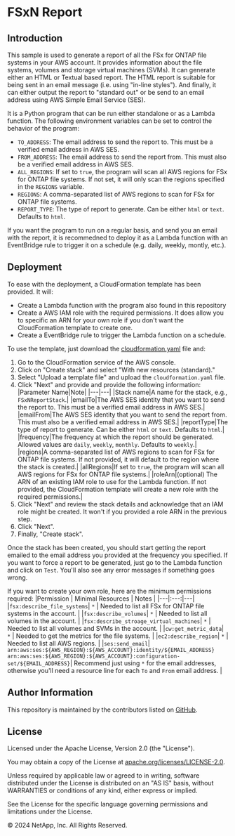 # FSxN Report

## Introduction
This sample is used to generate a report of all the FSx for ONTAP file systems in your AWS account.
It provides information about the file systems, volumes and storage virtual machines (SVMs).
It can generate either an HTML or Textual based report. The HTML report is suitable for being
sent in an email message (i.e. using "in-line styles"). And finally, it can either
output the report to "standard out" or be send to an email address using AWS Simple Email Service (SES).

It is a Python program that can be run either standalone or as a Lambda function. The
following environment variables can be set to control the behavior of the program:
- `TO_ADDRESS`: The email address to send the report to. This must be a verified email address in AWS SES.
- `FROM_ADDRESS`: The email address to send the report from. This must also be a verified email address in AWS SES.
- `ALL_REGIONS`: If set to `true`, the program will scan all AWS regions for FSx for ONTAP file systems. If not set, it will only scan the regions specified in the `REGIONS` variable.
- `REGIONS`: A comma-separated list of AWS regions to scan for FSx for ONTAP file systems.
- `REPORT_TYPE`: The type of report to generate. Can be either `html` or `text`. Defaults to `html`.

If you want the program to run on a regular basis, and send you an email with the report, it is
recommedned to deploy it as a Lambda function with an EventBridge rule to trigger it on a schedule (e.g. daily, weekly, montly, etc.).

## Deployment
To ease with the deployment, a CloudFormation template has been provided. It will:
- Create a Lambda function with the program also found in this repository
- Create a AWS IAM role with the required permissions. It does allow you to specific an ARN for your own role if you don't want the CloudFormation template to create one.
- Create a EventBridge rule to trigger the Lambda function on a schedule.

To use the template, just download the [cloudformation.yaml](cloudformation.yaml) file and:
1. Go to the CloudFormation service of the AWS console.
2. Click on "Create stack" and select "With new resources (standard)."
3. Select "Upload a template file" and upload the `cloudformation.yaml` file.
4. Click "Next" and provide and provide the following information:
    |Parameter Name|Note|
    |---|---|
    |Stack name|A name for the stack, e.g., `FSxNReportStack`.|
    |emailTo|The AWS SES identity that you want to send the report to. This must be a verified email address in AWS SES.|
    |emailFrom|The AWS SES identity that you want to send the report from. This must also be a verified email address in AWS SES.|
    |reportType|The type of report to generate. Can be either `html` or `text`. Defaults to `html`.|
    |frequency|The frequency at which the report should be generated. Allowed values are `daily`, `weekly`, `monthly`. Defaults to `weekly`.|
    |regions|A comma-separated list of AWS regions to scan for FSx for ONTAP file systems. If not provided, it will default to the region where the stack is created.|
    |allRegions|If set to `true`, the program will scan all AWS regions for FSx for ONTAP file systems.|
    |roleArn|(optional) The ARN of an existing IAM role to use for the Lambda function. If not provided, the CloudFormation template will create a new role with the required permissions.|
5. Click "Next" and review the stack details and acknowledge that an IAM role might be created. It won't if you provided a role ARN in the previous step.
6. Click "Next".
7. Finally, "Create stack".

Once the stack has been created, you should start getting the report emailed to the email address you provided
at the frequency you specified. If you want to force a report to be generated, just go to the Lambda function
and click on `Test`. You'll also see any error messages if something goes wrong.

If you want to create your own role, here are the minimum permissions required: 
|Permission | Minimal Resources | Notes |
|---|:---:|---|
|`fsx:describe_file_systems`| `*` | Needed to list all FSx for ONTAP file systems in the account. |
|`fsx:describe_volumes`| `*` | Needed to list all volumes in the account. |
|`fsx:describe_stroage_virtual_machines`| `*` | Needed to list all volumes and SVMs in the account. |
|`cw:get_metric_data`| `*` | Needed to get the metrics for the file systems. |
|`ec2:describe_region`| `*` | Needed to list all AWS regions. |
|`ses:send_email`| `arn:aws:ses:${AWS_REGION}:${AWS_ACCOUNT}:identity/${EMAIL_ADDRESS}`<br>`arn:aws:ses:${AWS_REGION}:${AWS_ACCOUNT}:configuration-set/${EMAIL_ADDRESS}`| Recommend just using `*` for the email addresses, otherwise you'll need a resource line for each `To` and `From` email address. |

## Author Information

This repository is maintained by the contributors listed on [GitHub](https://github.com/NetApp/FSx-ONTAP-samples-scripts/graphs/contributors).

## License

Licensed under the Apache License, Version 2.0 (the "License").

You may obtain a copy of the License at [apache.org/licenses/LICENSE-2.0](http://www.apache.org/licenses/LICENSE-2.0).

Unless required by applicable law or agreed to in writing, software distributed under the License is distributed on an "AS IS" basis, without WARRANTIES or conditions of any kind, either express or implied.

See the License for the specific language governing permissions and limitations under the License.

© 2024 NetApp, Inc. All Rights Reserved.
